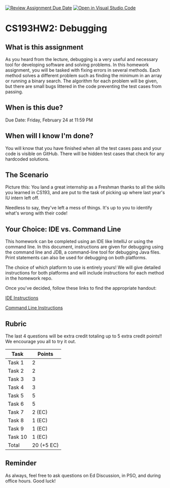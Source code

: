 [![Review Assignment Due Date](https://classroom.github.com/assets/deadline-readme-button-24ddc0f5d75046c5622901739e7c5dd533143b0c8e959d652212380cedb1ea36.svg)](https://classroom.github.com/a/khsWh7ZI)
[![Open in Visual Studio Code](https://classroom.github.com/assets/open-in-vscode-718a45dd9cf7e7f842a935f5ebbe5719a5e09af4491e668f4dbf3b35d5cca122.svg)](https://classroom.github.com/online_ide?assignment_repo_id=13691858&assignment_repo_type=AssignmentRepo)
# CS193HW2: Debugging 

## What is this assignment

As you heard from the lecture, debugging is a very useful and necessary tool for developing software and solving problems. In this homework assignment, you will be tasked with fixing errors in several methods. Each method solves a different problem such as finding the minimum in an array or running a binary search. The algorithm for each problem will be given, but there are small bugs littered in the code preventing the test cases from passing. 

## When is this due?

Due Date: Friday, February 24 at 11:59 PM

## When will I know I'm done?

You will know that you have finished when all the test cases pass and your code is visible on GitHub. There will be hidden test cases that check for any hardcoded solutions.

## The Scenario

Picture this: You land a great internship as a Freshman thanks to all the skills you learned in CS193, and are put to the task of picking up where last year's IU intern left off.

Needless to say, they've left a mess of things. It's up to you to identify what's wrong with their code!

## Your Choice: IDE vs. Command Line

This homework can be completed using an IDE like IntelliJ or using the command line. In this document, instructions are given for debugging using the command line and JDB, a command-line tool for debugging Java files. Print statements can also be used for debugging on both platforms.

The choice of which platform to use is entirely yours! We will give detailed instructions for both platforms and will include instructions for each method in the homework repo. 

Once you've decided, follow these links to find the appropriate handout:

[IDE Instructions](./IDE-Instructions.md)

[Command Line Instructions](./CommandLine-Instructions.md)

## Rubric

The last 4 questions will be extra credit totaling up to 5 extra credit points!! We encourage you all to try it out. 

| Task    | Points    |
| ------- | --------- |
| Task 1  | 2         |
| Task 2  | 2         |
| Task 3  | 3         |
| Task 4  | 3         |
| Task 5  | 5         |
| Task 6  | 5         |
| Task 7  | 2 (EC)    |
| Task 8  | 1 (EC)    |
| Task 9  | 1 (EC)    |
| Task 10 | 1 (EC)    |
| Total   | 20 (+5 EC)|

## Reminder

As always, feel free to ask questions on Ed Discussion, in PSO, and during office hours. Good luck!
